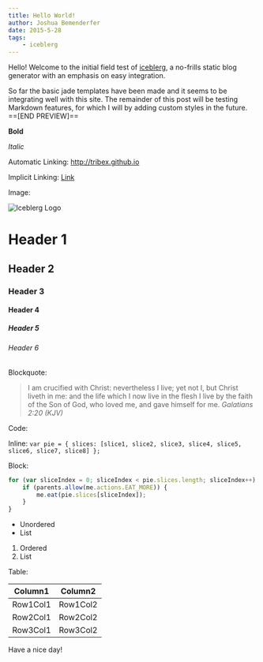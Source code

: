 ```yaml
---
title: Hello World!
author: Joshua Bemenderfer
date: 2015-5-28
tags:
    - iceblerg
---
```

Hello! Welcome to the initial field test of [iceblerg](https://github.com/Tribex/iceblerg), a no-frills static blog generator with an emphasis on easy integration.

So far the basic jade templates have been made and it seems to be integrating well with this site.
The remainder of this post will be testing Markdown features, for which I will by adding custom styles in the future.
==[END PREVIEW]==

**Bold**

*Italic*

Automatic Linking:
http://tribex.github.io

Implicit Linking:
[Link](http://tribex.github.io)

Image:

![Iceblerg Logo](https://raw.githubusercontent.com/Tribex/iceblerg/master/assets/iceblerg-full.png)

# Header 1
## Header 2
### Header 3
#### Header 4
##### Header 5
###### Header 6

Blockquote:

> I am crucified with Christ: nevertheless I live; yet not I, but Christ liveth in me: and the life which I now live in the flesh I live by the faith of the Son of God, who loved me, and gave himself for me.
<cite>Galatians 2:20 (KJV)</cite>

Code:

Inline: `var pie = { slices: [slice1, slice2, slice3, slice4, slice5, slice6, slice7, slice8] };`

Block:

```javascript
for (var sliceIndex = 0; sliceIndex < pie.slices.length; sliceIndex++) {
    if (parents.allow(me.actions.EAT_MORE)) {
        me.eat(pie.slices[sliceIndex]);
    }
}
```


* Unordered
* List


1. Ordered
2. List

Table:

| Column1  | Column2  |
| -------- | -------- |
| Row1Col1 | Row1Col2 |
| Row2Col1 | Row2Col2 |
| Row3Col1 | Row3Col2 |

Have a nice day!
